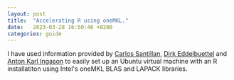 ```yaml
---
layout: post
title:  "Accelerating R using oneMKL."
date:   2023-03-28 16:50:46 +0200
categories: guide
---
```


I have used information provided by [Carlos Santillan](https://csantill.github.io/RPerformanceWBLAS/), [Dirk Eddelbuettel](http://dirk.eddelbuettel.com/blog/2018/04/15/) and [Anton Karl Ingason](http://linguist.is/2020/08/12/expand-ubuntu-disk-after-hyper-v-quick-create/) to easily set up an Ubuntu virtual machine with an R installatiton using Intel's oneMKL BLAS and LAPACK libraries.